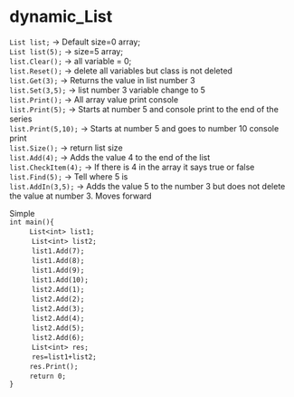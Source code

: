 # dynamic_List
`List list;` -> Default size=0 array;<br>
`List list(5);` -> size=5 array;<br>
`list.Clear();` -> all variable = 0;<br>
`list.Reset();` -> delete all variables but class is not deleted<br>
`list.Get(3);` -> Returns the value in list number 3<br>
`list.Set(3,5);` -> list number 3 variable change to 5<br>
`list.Print();` -> All array value print console<br>
`list.Print(5);` -> Starts at number 5 and console print to the end of the series<br>
`list.Print(5,10);` -> Starts at number 5 and goes to number 10 console print<br>
`list.Size();` -> return list size<br>
`list.Add(4);` -> Adds the value 4 to the end of the list<br>
`list.CheckItem(4);` -> If there is 4 in the array it says true or false<br>
`list.Find(5);` -> Tell where 5 is<br>
`list.AddIn(3,5);` -> Adds the value 5 to the number 3 but does not delete the value at number 3. Moves forward<br>

Simple <br>
`int main(){`<br>
	&nbsp;&nbsp;&nbsp;&nbsp;&nbsp;&nbsp;&nbsp;&nbsp;&nbsp;`List<int> list1;`<br>
&nbsp;&nbsp;&nbsp;&nbsp;&nbsp;&nbsp;&nbsp;&nbsp;&nbsp;	`List<int> list2;`<br>
&nbsp;&nbsp;&nbsp;&nbsp;&nbsp;&nbsp;&nbsp;&nbsp;&nbsp;	`list1.Add(7);`<br>
&nbsp;&nbsp;&nbsp;&nbsp;&nbsp;&nbsp;&nbsp;&nbsp;&nbsp;	`list1.Add(8);`<br>
&nbsp;&nbsp;&nbsp;&nbsp;&nbsp;&nbsp;&nbsp;&nbsp;&nbsp;	`list1.Add(9);`<br>
&nbsp;&nbsp;&nbsp;&nbsp;&nbsp;&nbsp;&nbsp;&nbsp;&nbsp;	`list1.Add(10);`<br>
&nbsp;&nbsp;&nbsp;&nbsp;&nbsp;&nbsp;&nbsp;&nbsp;&nbsp;	`list2.Add(1);`<br>
&nbsp;&nbsp;&nbsp;&nbsp;&nbsp;&nbsp;&nbsp;&nbsp;&nbsp;	`list2.Add(2);`<br>
&nbsp;&nbsp;&nbsp;&nbsp;&nbsp;&nbsp;&nbsp;&nbsp;&nbsp;	`list2.Add(3);`<br>
&nbsp;&nbsp;&nbsp;&nbsp;&nbsp;&nbsp;&nbsp;&nbsp;&nbsp;	`list2.Add(4);`<br>
&nbsp;&nbsp;&nbsp;&nbsp;&nbsp;&nbsp;&nbsp;&nbsp;&nbsp;	`list2.Add(5);`<br>
&nbsp;&nbsp;&nbsp;&nbsp;&nbsp;&nbsp;&nbsp;&nbsp;&nbsp;	`list2.Add(6);`	<br>
&nbsp;&nbsp;&nbsp;&nbsp;&nbsp;&nbsp;&nbsp;&nbsp;&nbsp;	`List<int> res;`<br>
&nbsp;&nbsp;&nbsp;&nbsp;&nbsp;&nbsp;&nbsp;&nbsp;&nbsp;	`res=list1+list2;`<br>
	&nbsp;&nbsp;&nbsp;&nbsp;&nbsp;&nbsp;&nbsp;&nbsp;&nbsp;`res.Print();`<br>
	&nbsp;&nbsp;&nbsp;&nbsp;&nbsp;&nbsp;&nbsp;&nbsp;&nbsp;`return 0;`<br>
`}`<br>
